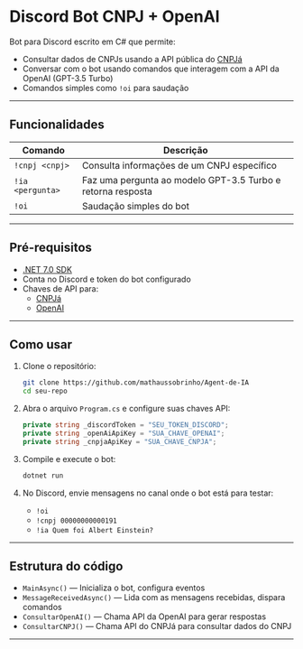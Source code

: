 
# Discord Bot CNPJ + OpenAI

Bot para Discord escrito em C# que permite:

- Consultar dados de CNPJs usando a API pública do [CNPJá](https://open.cnpja.com/)
- Conversar com o bot usando comandos que interagem com a API da OpenAI (GPT-3.5 Turbo)
- Comandos simples como `!oi` para saudação

---

## Funcionalidades

| Comando    | Descrição                          |
|------------|----------------------------------|
| `!cnpj <cnpj>` | Consulta informações de um CNPJ específico |
| `!ia <pergunta>` | Faz uma pergunta ao modelo GPT-3.5 Turbo e retorna resposta |
| `!oi`      | Saudação simples do bot           |

---

## Pré-requisitos

- [.NET 7.0 SDK](https://dotnet.microsoft.com/download)
- Conta no Discord e token do bot configurado
- Chaves de API para:
  - [CNPJá](https://open.cnpja.com/)
  - [OpenAI](https://platform.openai.com/)

---

## Como usar

1. Clone o repositório:

   ```bash
   git clone https://github.com/mathaussobrinho/Agent-de-IA
   cd seu-repo
   ```

2. Abra o arquivo `Program.cs` e configure suas chaves API:

   ```csharp
   private string _discordToken = "SEU_TOKEN_DISCORD";
   private string _openAiApiKey = "SUA_CHAVE_OPENAI";
   private string _cnpjaApiKey = "SUA_CHAVE_CNPJA";
   ```

3. Compile e execute o bot:

   ```bash
   dotnet run
   ```

4. No Discord, envie mensagens no canal onde o bot está para testar:

   - `!oi`
   - `!cnpj 00000000000191`
   - `!ia Quem foi Albert Einstein?`

---

## Estrutura do código

- `MainAsync()` — Inicializa o bot, configura eventos
- `MessageReceivedAsync()` — Lida com as mensagens recebidas, dispara comandos
- `ConsultarOpenAI()` — Chama API da OpenAI para gerar respostas
- `ConsultarCNPJ()` — Chama API do CNPJá para consultar dados do CNPJ

---

